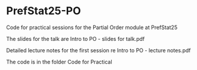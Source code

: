 # PrefStat25-PO
 Code for practical sessions for the Partial Order module at PrefStat25

 The slides for the talk are 
 Intro to PO - slides for talk.pdf

 Detailed lecture notes for the first session re
 Intro to PO - lecture notes.pdf
 
 The code is in the folder 
 Code for Practical
